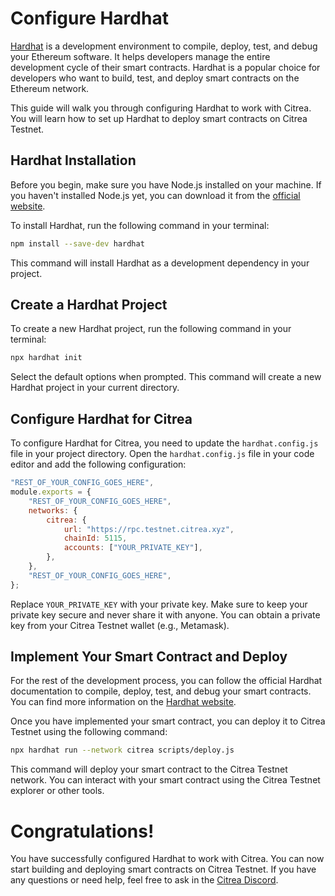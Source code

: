 # Configure Hardhat

[Hardhat](https://hardhat.org/) is a development environment to compile, deploy, test, and debug your Ethereum software. It helps developers manage the entire development cycle of their smart contracts. Hardhat is a popular choice for developers who want to build, test, and deploy smart contracts on the Ethereum network.

This guide will walk you through configuring Hardhat to work with Citrea. You will learn how to set up Hardhat to deploy smart contracts on Citrea Testnet.

## Hardhat Installation

Before you begin, make sure you have Node.js installed on your machine. If you haven't installed Node.js yet, you can download it from the [official website](https://nodejs.org/).

To install Hardhat, run the following command in your terminal:

```bash
npm install --save-dev hardhat
```

This command will install Hardhat as a development dependency in your project.

## Create a Hardhat Project

To create a new Hardhat project, run the following command in your terminal:

```bash
npx hardhat init
```

Select the default options when prompted. This command will create a new Hardhat project in your current directory.

## Configure Hardhat for Citrea

To configure Hardhat for Citrea, you need to update the `hardhat.config.js` file in your project directory. Open the `hardhat.config.js` file in your code editor and add the following configuration:

```javascript
"REST_OF_YOUR_CONFIG_GOES_HERE",
module.exports = {
    "REST_OF_YOUR_CONFIG_GOES_HERE",
    networks: {
        citrea: {
            url: "https://rpc.testnet.citrea.xyz",
            chainId: 5115,
            accounts: ["YOUR_PRIVATE_KEY"],
        },
    },
    "REST_OF_YOUR_CONFIG_GOES_HERE",
};
```

Replace `YOUR_PRIVATE_KEY` with your private key. Make sure to keep your private key secure and never share it with anyone. You can obtain a private key from your Citrea Testnet wallet (e.g., Metamask).

## Implement Your Smart Contract and Deploy

For the rest of the development process, you can follow the official Hardhat documentation to compile, deploy, test, and debug your smart contracts. You can find more information on the [Hardhat website](https://hardhat.org/).

Once you have implemented your smart contract, you can deploy it to Citrea Testnet using the following command:

```bash
npx hardhat run --network citrea scripts/deploy.js
```

This command will deploy your smart contract to the Citrea Testnet network. You can interact with your smart contract using the Citrea Testnet explorer or other tools.

# Congratulations!

You have successfully configured Hardhat to work with Citrea. You can now start building and deploying smart contracts on Citrea Testnet. If you have any questions or need help, feel free to ask in the [Citrea Discord](https://discord.gg/citrea).